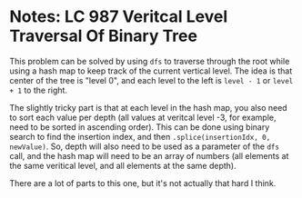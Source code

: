 # Notes: LC 987 Veritcal Level Traversal Of Binary Tree

This problem can be solved by using `dfs` to traverse through the root while
using a hash map to keep track of the current vertical level. The idea is that
center of the tree is "level 0", and each level to the left is `level - 1` or
`level + 1` to the right.

The slightly tricky part is that at each level in the hash map, you also need to
sort each value per depth (all values at veritcal level -3, for example, need to
be sorted in ascending order). This can be done using binary search to find the
insertion index, and then `.splice(insertionIdx, 0, newValue)`. So, depth will
also need to be used as a parameter of the `dfs` call, and the hash map will
need to be an array of numbers (all elements at the same veritical level, and
all elements at the same depth).

There are a lot of parts to this one, but it's not actually that hard I think.
